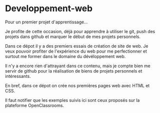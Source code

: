 # Developpement-web
Pour un premier projet d'apprentissage...

Je profite de cette occasion, déjà pour apprendre à utiliser le git, push des projets dans github et marquer le début de mes projets personnels.

Dans ce dépot il y a des premiers essais de création de site de web. Je veux pouvoir profiter de l'expérience du web pour me perfectionner et surtout me former dans le domaine du dévéloppement web.

Il n'y a encore rien d'attrayant dans ce contenu, mais je compte bien me servir de github pour la réalisation de biens de projets personnels et intéressants.

En bref, dans ce dépot on crée nos premières pages web avec HTML et CSS.

Il faut notifier que les exemples suivis ici sont ceux proposés sur la plateforme OpenClassrooms.


